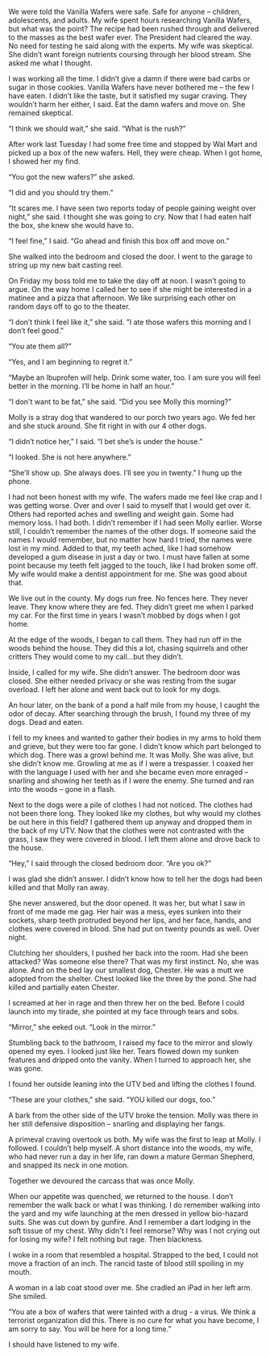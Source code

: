 We were told the Vanilla Wafers were safe. Safe for anyone – children, adolescents, and adults. My wife spent hours researching Vanilla Wafers, but what was the point? The recipe had been rushed through and delivered to the masses as the best wafer ever. The President had cleared the way. No need for testing he said along with the experts. My wife was skeptical. She didn’t want foreign nutrients coursing through her blood stream. She asked me what I thought.

I was working all the time. I didn’t give a damn if there were bad carbs or sugar in those cookies. Vanilla Wafers have never bothered me – the few I have eaten. I didn’t like the taste, but it satisfied my sugar craving. They wouldn’t harm her either, I said. Eat the damn wafers and move on. She remained skeptical.

“I think we should wait,” she said. “What is the rush?”

After work last Tuesday I had some free time and stopped by Wal Mart and picked up a box of the new wafers. Hell, they were cheap. When I got home, I showed her my find.

“You got the new wafers?” she asked.

“I did and you should try them.”

“It scares me. I have seen two reports today of people gaining weight over night,” she said. I thought she was going to cry. Now that I had eaten half the box, she knew she would have to.

“I feel fine,” I said. “Go ahead and finish this box off and move on.”

She walked into the bedroom and closed the door. I went to the garage to string up my new bait casting reel.

On Friday my boss told me to take the day off at noon. I wasn’t going to argue. On the way home I called her to see if she might be interested in a matinee and a pizza that afternoon. We like surprising each other on random days off to go to the theater.

“I don’t think I feel like it,” she said. "I ate those wafers this morning and I don’t feel good.”

“You ate them all?”

“Yes, and I am beginning to regret it.”

“Maybe an Ibuprofen will help. Drink some water, too. I am sure you will feel better in the morning. I’ll be home in half an hour.”

“I don't want to be fat,” she said. “Did you see Molly this morning?”

Molly is a stray dog that wandered to our porch two years ago. We fed her and she stuck around. She fit right in with our 4 other dogs.

“I didn’t notice her,” I said. “I bet she’s is under the house.”

“I looked. She is not here anywhere.”

“She’ll show up. She always does. I’ll see you in twenty.” I hung up the phone.

I had not been honest with my wife. The wafers made me feel like crap and I was getting worse. Over and over I said to myself that I would get over it. Others had reported aches and swelling and weight gain. Some had memory loss. I had both. I didn’t remember if I had seen Molly earlier. Worse still, I couldn’t remember the names of the other dogs. If someone said the names I would remember, but no matter how hard I tried, the names were lost in my mind. Added to that, my teeth ached, like I had somehow developed a gum disease in just a day or two. I must have fallen at some point because my teeth felt jagged to the touch, like I had broken some off. My wife would make a dentist appointment for me. She was good about that.

We live out in the county. My dogs run free. No fences here. They never leave. They know where they are fed. They didn’t greet me when I parked my car. For the first time in years I wasn’t mobbed by dogs when I got home.

At the edge of the woods, I began to call them. They had run off in the woods behind the house. They did this a lot, chasing squirrels and other critters They would come to my call…but they didn’t.

Inside, I called for my wife. She didn’t answer. The bedroom door was closed. She either needed privacy or she was resting from the sugar overload. I left her alone and went back out to look for my dogs.

An hour later, on the bank of a pond a half mile from my house, I caught the odor of decay. After searching through the brush, I found my three of my dogs. Dead and eaten.

I fell to my knees and wanted to gather their bodies in my arms to hold them and grieve, but they were too far gone. I didn’t know which part belonged to which dog. There was a growl behind me. It was Molly. She was alive, but she didn’t know me. Growling at me as if I were a trespasser. I coaxed her with the language I used with her and she became even more enraged – snarling and showing her teeth as if I were the enemy. She turned and ran into the woods – gone in a flash.

Next to the dogs were a pile of clothes I had not noticed. The clothes had not been there long. They looked like my clothes, but why would my clothes be out here in this field? I gathered them up anyway and dropped them in the back of my UTV. Now that the clothes were not contrasted with the grass, I saw they were covered in blood. I left them alone and drove back to the house.

“Hey,” I said through the closed bedroom door. “Are you ok?”

I was glad she didn’t answer. I didn’t know how to tell her the dogs had been killed and that Molly ran away.

She never answered, but the door opened. It was her, but what I saw in front of me made me gag. Her hair was a mess, eyes sunken into their sockets, sharp teeth protruded beyond her lips, and her face, hands, and clothes were covered in blood. She had put on twenty pounds as well. Over night.

Clutching her shoulders, I pushed her back into the room. Had she been attacked? Was someone else there? That was my first instinct. No, she was alone. And on the bed lay our smallest dog, Chester. He was a mutt we adopted from the shelter. Chest looked like the three by the pond. She had killed and partially eaten Chester.

I screamed at her in rage and then threw her on the bed. Before I could launch into my tirade, she pointed at my face through tears and sobs.

“Mirror,” she eeked out. “Look in the mirror.”

Stumbling back to the bathroom, I raised my face to the mirror and slowly opened my eyes. I looked just like her. Tears flowed down my sunken features and dripped onto the vanity. When I turned to approach her, she was gone.

I found her outside leaning into the UTV bed and lifting the clothes I found.

“These are your clothes,” she said. “YOU killed our dogs, too.”

A bark from the other side of the UTV broke the tension. Molly was there in her still defensive disposition – snarling and displaying her fangs.

A primeval craving overtook us both. My wife was the first to leap at Molly. I followed. I couldn’t help myself. A short distance into the woods, my wife, who had never run a day in her life, ran down a mature German Shepherd, and snapped its neck in one motion.

Together we devoured the carcass that was once Molly.

When our appetite was quenched, we returned to the house. I don’t remember the walk back or what I was thinking. I do remember walking into the yard and my wife launching at the men dressed in yellow bio-hazard suits. She was cut down by gunfire. And I remember a dart lodging in the soft tissue of my chest. Why didn't I feel remorse? Why was I not crying out for losing my wife? I felt nothing but rage. Then blackness.

I woke in a room that resembled a hospital. Strapped to the bed, I could not move a fraction of an inch. The rancid taste of blood still spoiling in my mouth.

A woman in a lab coat stood over me. She cradled an iPad in her left arm. She smiled.

“You ate a box of wafers that were tainted with a drug - a virus. We think a terrorist organization did this. There is no cure for what you have become, I am sorry to say. You will be here for a long time.” 

I should have listened to my wife.